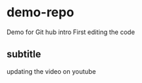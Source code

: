 # demo-repo

Demo for Git hub intro
First editing the code

## subtitle

updating the video on youtube
